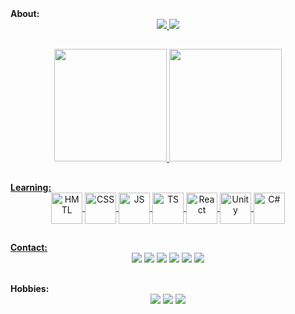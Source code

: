 <div align="left">
	<strong>About:</strong>
</div>

<div align="center">
	<a href="#">
	<img src="https://readme-typing-svg.demolab.com?font=Fira+Code&size=30&pause=5000&color=05E100&width=435&separator=%3C&lines=console.log(%22%CE%BB+%CE%BB+%CE%BB+%F0%9F%96%96%22);">
	<img src="https://readme-typing-svg.demolab.com?font=Fira+Code&duration=5000&pause=30000&color=B5B5B5&center=true&vCenter=true&multiline=true&repeat=false&width=1100&lines=I'm+a+fullstack+developer+under+training%2C+learning+every+day+about+solving+problems.">
</div>

##
<div align="center">
	<a href="https://github.com/mvacoimbra">
	<img height="180em" src="https://github-readme-stats.vercel.app/api?username=mvacoimbra&show_icons=true&theme=transparent&hide_border=true&title_color=05E100&text_color=EAF2EF&icon_color=05E100&custom_title=GitHub-Status">
	<img height="180em" src="https://github-readme-stats.vercel.app/api/top-langs/?username=mvacoimbra&layout=compact&theme=transparent&hide_border=true&title_color=05E100&text_color=EAF2EF">
</div>

##
<div align="left">
	<strong>Learning:</strong>
</div>
<div style="display: inline_block" align="center">
	<a href="#">
	<img align="center" height="50px" alt="HMTL" src="https://cdn.jsdelivr.net/gh/devicons/devicon/icons/html5/html5-original.svg">
	<img align="center" height="50px" alt="CSS" src="https://cdn.jsdelivr.net/gh/devicons/devicon/icons/css3/css3-original.svg">
	<img align="center" height="50px" alt="JS" src="https://cdn.jsdelivr.net/gh/devicons/devicon/icons/javascript/javascript-original.svg">
	<img align="center" height="50px" alt="TS" src="https://cdn.jsdelivr.net/gh/devicons/devicon/icons/typescript/typescript-original.svg">
	<img align="center" height="50px" alt="React" src="https://cdn.jsdelivr.net/gh/devicons/devicon/icons/react/react-original.svg">
<!-- 	<img align="center" height="50px" alt="Figma" src="https://cdn.jsdelivr.net/gh/devicons/devicon/icons/figma/figma-original.svg"> -->
	<img align="center" height="50px" alt="Unity" src="https://cdn.jsdelivr.net/gh/devicons/devicon/icons/unity/unity-original.svg">
	<img align="center" height="50px" alt="C#" src="https://cdn.jsdelivr.net/gh/devicons/devicon/icons/csharp/csharp-original.svg">
</div>

##
<div align="left">
	<strong>Contact:</strong>
</div>
<div style="display: inline_block" align="center">
	<a href="https://www.linkedin.com/in/mvacoimbra/" target="_blank"><img src="https://img.shields.io/badge/LinkedIn-0077B5?style=for-the-badge&logo=linkedin&logoColor=white"></a>
	<a href="mailto:mv27.marcoscoimbra@gmail.com" target="_blank"><img src="https://img.shields.io/badge/Gmail-D14836?style=for-the-badge&logo=gmail&logoColor=white"></a>
	<a href="https://discord.gg/2QSreUtJuH" target="_blank"><img src="https://img.shields.io/badge/Discord-7289DA?style=for-the-badge&logo=discord&logoColor=white"></a>
	<a href="https://t.me/+5562996194128" target="_blank"><img src="https://img.shields.io/badge/Telegram-2CA5E0?style=for-the-badge&logo=telegram&logoColor=white"></a>
	<a href="https://wa.me/5562996194128" target="_blank"><img src="https://img.shields.io/badge/WhatsApp-25D366?style=for-the-badge&logo=whatsapp&logoColor=white"></a>
	<a href="https://synthfolio.vercel.app" target="_blank"><img src="https://img.shields.io/badge/website-000000?style=for-the-badge&logo=About.me&logoColor=white"></a>
</div>

##
<div align="left">
	<strong>Hobbies:</strong>
</div>
<div align="center">
	<img src="https://readme-typing-svg.demolab.com?font=Fira+Code&size=15&duration=550&color=E13B94&background=0000007A&center=true&vCenter=true&multiline=true&repeat=false&width=200&height=120&lines=%E2%94%80%E2%96%84%E2%96%80%E2%96%80%E2%96%80%E2%96%80%E2%96%80%E2%96%80%E2%96%80%E2%96%80%E2%96%80%E2%96%80%E2%96%80%E2%96%80%E2%96%80%E2%96%80%E2%96%80%E2%96%80%E2%96%80%E2%96%80%E2%96%84;%E2%96%88%E2%96%91%E2%96%91%E2%96%91%E2%96%88%E2%96%91%E2%96%91%E2%96%91%E2%96%91%E2%96%91%E2%96%91%E2%96%91%E2%96%91%E2%96%91%E2%96%91%E2%96%84%E2%96%84%E2%96%91%E2%96%88%E2%96%88%E2%96%91%E2%96%88;%E2%96%88%E2%96%91%E2%96%80%E2%96%80%E2%96%88%E2%96%80%E2%96%80%E2%96%91%E2%96%84%E2%96%80%E2%96%91%E2%96%84%E2%96%80%E2%96%91%E2%96%91%E2%96%80%E2%96%80%E2%96%91%E2%96%84%E2%96%84%E2%96%91%E2%96%88;%E2%96%88%E2%96%91%E2%96%91%E2%96%91%E2%96%80%E2%96%91%E2%96%91%E2%96%91%E2%96%84%E2%96%84%E2%96%84%E2%96%84%E2%96%84%E2%96%91%E2%96%91%E2%96%88%E2%96%88%E2%96%91%E2%96%80%E2%96%80%E2%96%91%E2%96%88;%E2%94%80%E2%96%80%E2%96%84%E2%96%84%E2%96%84%E2%96%84%E2%96%84%E2%96%80%E2%94%80%E2%94%80%E2%94%80%E2%94%80%E2%94%80%E2%96%80%E2%96%84%E2%96%84%E2%96%84%E2%96%84%E2%96%84%E2%96%84%E2%96%80">
	<img src="https://readme-typing-svg.demolab.com?font=Fira+Code&size=15&duration=650&color=E13B94&background=0000007A&center=true&vCenter=true&multiline=true&repeat=false&width=200&height=120&lines=%E2%96%90%E2%96%93%E2%96%88%E2%96%80%E2%96%80%E2%96%80%E2%96%80%E2%96%80%E2%96%80%E2%96%80%E2%96%80%E2%96%80%E2%96%88%E2%96%93%E2%96%8C%E2%96%91%E2%96%84%E2%96%84%E2%96%84%E2%96%84%E2%96%84%E2%96%91;%E2%96%90%E2%96%93%E2%96%88%E2%96%91%E2%96%91%E2%96%80%E2%96%91%E2%96%91%E2%96%80%E2%96%84%E2%96%91%E2%96%91%E2%96%88%E2%96%93%E2%96%8C%E2%96%91%E2%96%88%E2%96%84%E2%96%84%E2%96%84%E2%96%88%E2%96%91;%E2%96%90%E2%96%93%E2%96%88%E2%96%91%E2%96%91%E2%96%84%E2%96%91%E2%96%91%E2%96%84%E2%96%80%E2%96%91%E2%96%91%E2%96%88%E2%96%93%E2%96%8C%E2%96%91%E2%96%88%E2%96%84%E2%96%84%E2%96%84%E2%96%88%E2%96%91;%E2%96%90%E2%96%93%E2%96%88%E2%96%84%E2%96%84%E2%96%84%E2%96%84%E2%96%84%E2%96%84%E2%96%84%E2%96%84%E2%96%84%E2%96%88%E2%96%93%E2%96%8C%E2%96%91%E2%96%88%E2%96%88%E2%96%88%E2%96%88%E2%96%88%E2%96%91;%E2%96%91%E2%96%91%E2%96%91%E2%96%91%E2%96%84%E2%96%84%E2%96%88%E2%96%88%E2%96%88%E2%96%84%E2%96%84%E2%96%91%E2%96%91%E2%96%91%E2%96%91%E2%96%91%E2%96%88%E2%96%88%E2%96%88%E2%96%88%E2%96%88%E2%96%91">
	<img src="https://readme-typing-svg.demolab.com?font=Fira+Code&size=15&duration=750&color=E13B94&background=0000007A&center=true&vCenter=true&multiline=true&repeat=false&width=200&height=120&lines=%E2%94%80%E2%94%80%E2%94%80%E2%94%80%E2%94%80%E2%94%80%E2%96%88%E2%96%80%E2%96%88%E2%96%84%E2%96%84%E2%96%84%E2%96%84%E2%94%80%E2%94%80%E2%94%80%E2%94%80%E2%94%80%E2%96%88%E2%96%88%E2%96%84;%E2%94%80%E2%94%80%E2%94%80%E2%94%80%E2%94%80%E2%94%80%E2%94%80%E2%96%88%E2%96%80%E2%96%84%E2%96%84%E2%96%84%E2%96%84%E2%96%88%E2%94%80%E2%94%80%E2%94%80%E2%94%80%E2%94%80%E2%96%88%E2%96%80%E2%96%80%E2%96%88;%E2%94%80%E2%96%84%E2%96%84%E2%96%84%E2%96%88%E2%94%80%E2%94%80%E2%94%80%E2%94%80%E2%94%80%E2%96%88%E2%94%80%E2%94%80%E2%96%84%E2%96%84%E2%96%84%E2%96%88;%E2%96%88%E2%96%88%E2%96%80%E2%96%84%E2%96%88%E2%94%80%E2%96%84%E2%96%88%E2%96%88%E2%96%80%E2%96%88%E2%94%80%E2%96%88%E2%96%88%E2%96%88%E2%96%80%E2%96%88;%E2%94%80%E2%96%80%E2%96%80%E2%96%80%E2%94%80%E2%94%80%E2%96%80%E2%96%88%E2%96%84%E2%96%88%E2%96%80%E2%94%80%E2%96%80%E2%96%88%E2%96%84%E2%96%88%E2%96%80">
</div>
